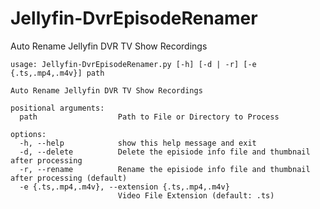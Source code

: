 # Jellyfin-DvrEpisodeRenamer
Auto Rename Jellyfin DVR TV Show Recordings

    usage: Jellyfin-DvrEpisodeRenamer.py [-h] [-d | -r] [-e {.ts,.mp4,.m4v}] path

    Auto Rename Jellyfin DVR TV Show Recordings

    positional arguments:
      path                  Path to File or Directory to Process

    options:
      -h, --help            show this help message and exit
      -d, --delete          Delete the episiode info file and thumbnail after processing
      -r, --rename          Rename the episiode info file and thumbnail after processing (default)
      -e {.ts,.mp4,.m4v}, --extension {.ts,.mp4,.m4v}
                            Video File Extension (default: .ts)
